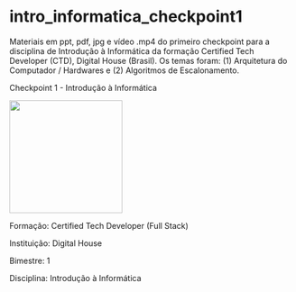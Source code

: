 # intro_informatica_checkpoint1
Materiais em ppt, pdf, jpg e vídeo .mp4 do primeiro checkpoint para a disciplina de Introdução à Informática da formação Certified Tech Developer (CTD), Digital House (Brasil). Os temas foram: (1) Arquitetura do Computador / Hardwares e (2) Algoritmos de Escalonamento.

Checkpoint 1 - Introdução à Informática

<img src="https://media3.giphy.com/media/qUt4xeREPBTEdteWKw/giphy.gif" width="200" style="max-width: 100%;">

Formação: Certified Tech Developer (Full Stack)

Instituição: Digital House

Bimestre: 1

Disciplina: Introdução à Informática

